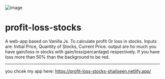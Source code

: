 ![image](https://user-images.githubusercontent.com/90495133/135745071-e2d7d710-d60c-4f68-8b97-91980ced2545.png)

# profit-loss-stocks
 A web-app based on Vanilla Js.
 To calculate profit Or loss in stocks.
 Inputs are: Initial Price, Quantity of Stocks, Current Price.
 output are ho much you have gain/loss in stocks with gain/loss(percantage) respectively.
 If you have loss more than 50% than the background to be red.
 
 -----------------------------------
  you chcek my app here: https://profit-loss-stocks-shailseen.netlify.app/
